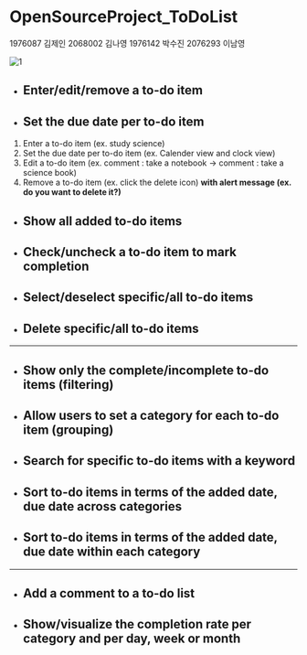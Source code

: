 # OpenSourceProject_ToDoList  
1976087 김제인 2068002 김나영 1976142 박수진 2076293 이남영   

![1](https://user-images.githubusercontent.com/90603530/146140905-849a9b3d-3c93-470b-a766-7972215ac20c.gif)
* ## **Enter/edit/remove a to-do item**  
* ## **Set the due date per to-do item**  
1. Enter a to-do item (ex. study science)
2. Set the due date per to-do item (ex. Calender view and clock view)
3. Edit a to-do item (ex. comment : take a notebook -> comment : take a science book)
4. Remove a to-do item (ex. click the delete icon) **with alert message (ex. do you want to delete it?)**

* ## **Show all added to-do items**
* ## **Check/uncheck a to-do item to mark completion**
* ## **Select/deselect specific/all to-do items**
* ## **Delete specific/all to-do items**
---  
* ## **Show only the complete/incomplete to-do items (filtering)**  
* ## **Allow users to set a category for each to-do item (grouping)**  
* ## **Search for specific to-do items with a keyword**  
* ## **Sort to-do items in terms of the added date, due date across categories**  
* ## **Sort to-do items in terms of the added date, due date within each category**  
---  
* ## **Add a comment to a to-do list**  
* ## **Show/visualize the completion rate per category and per day, week or month**  
